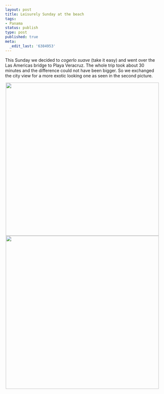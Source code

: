 ```yaml
---
layout: post
title: Leisurely Sunday at the beach
tags:
- Panama
status: publish
type: post
published: true
meta:
  _edit_last: '6384953'
---
```

<p>This Sunday we decided to <em>cogerlo suave</em> (take it easy) and went over the Las Americas bridge to Playa Veracruz. The whole trip took about 30 minutes and the difference could not have been bigger. So we exchanged the city view for a more exotic looking one as seen in the second picture.</p>

<div style="text-align:center;"><a href="http://www.flickr.com/photos/34665899@N00/4213190845" title="View '' on Flickr.com"><img border="0" width="500" alt="" src="http://farm3.static.flickr.com/2620/4213190845_e711762eff.jpg"></a></div>

<div style="text-align:center;"><a href="http://www.flickr.com/photos/34665899@N00/4213960720" title="View '' on Flickr.com"><img border="0" width="500" alt="" src="http://farm5.static.flickr.com/4072/4213960720_dfd40d2cf9.jpg"></a></div>
